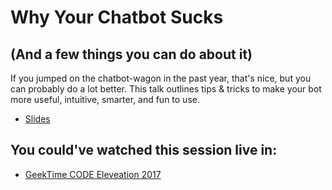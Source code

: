 # Why Your Chatbot Sucks 
## (And a few things you can do about it)

If you jumped on the chatbot-wagon in the past year, that's nice, but you can probably do a lot better.
This talk outlines tips & tricks to make your bot more useful, intuitive, smarter, and fun to use.

* [Slides](WhyYourChatbotSucksSlides.pdf)

## You could've watched this session live in:
* [GeekTime CODE Eleveation 2017](https://www.geektime.co.il/geektime-code-elevation-full-agenda/)
